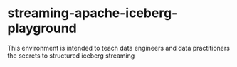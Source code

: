 # streaming-apache-iceberg-playground
This environment is intended to teach data engineers and data practitioners the secrets to structured iceberg streaming
